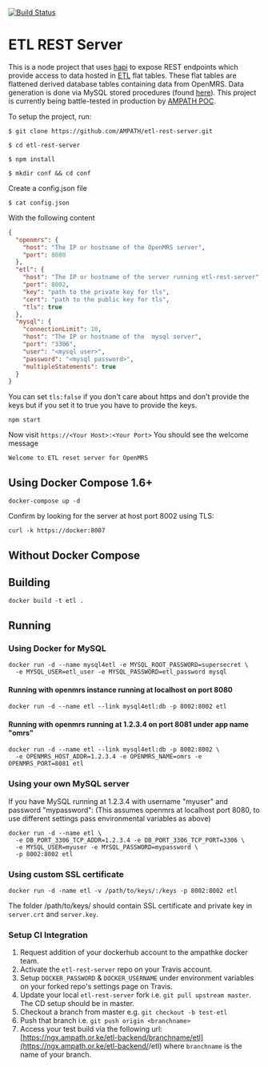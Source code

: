 [![Build Status](https://travis-ci.org/AMPATH/etl-rest-server.svg?branch=master)](https://travis-ci.org/AMPATH/etl-rest-server)

# ETL REST Server

This is a node project that uses [hapi](https://github.com/hapijs/hapi) to expose REST endpoints which provide access to data hosted in [ETL](https://en.wikipedia.org/wiki/Extract,_transform,_load) flat tables. These flat tables are flattened derived database tables containing data from OpenMRS. Data generation is done via MySQL stored procedures (found [here](https://github.com/ampath/etl)). This project is currently being battle-tested in production by [AMPATH POC](https://github.com/AMPATH/ng2-amrs).

To setup the project, run:

`$ git clone https://github.com/AMPATH/etl-rest-server.git`

`$ cd etl-rest-server `

`$ npm install`

`$ mkdir conf && cd conf`

Create a config.json file

`$ cat config.json`

With the following content

```json
{
  "openmrs": {
    "host": "The IP or hostname of the OpenMRS server",
    "port": 8080
  },
  "etl": {
    "host": "The IP or hostname of the server running etl-rest-server",
    "port": 8002,
    "key": "path to the private key for tls",
    "cert": "path to the public key for tls",
    "tls": true
  },
  "mysql": {
    "connectionLimit": 10,
    "host": "The IP or hostname of the  mysql server",
    "port": "3306",
    "user": "<mysql user>",
    "password": "<mysql password>",
    "multipleStatements": true
  }
}
```

You can set `tls:false` if you don't care about https and don't provide the keys but if you set
it to true you have to provide the keys.

`npm start`

Now visit `https://<Your Host>:<Your Port>` You should see the welcome message

`Welcome to ETL reset server for OpenMRS`

## Using Docker Compose 1.6+

    docker-compose up -d

Confirm by looking for the server at host port 8002 using TLS:

    curl -k https://docker:8007

## Without Docker Compose

## Building

    docker build -t etl .

## Running

### Using Docker for MySQL

    docker run -d --name mysql4etl -e MYSQL_ROOT_PASSWORD=supersecret \
      -e MYSQL_USER=etl_user -e MYSQL_PASSWORD=etl_password mysql

#### Running with openmrs instance running at localhost on port 8080

    docker run -d --name etl --link mysql4etl:db -p 8002:8002 etl

#### Running with openmrs running at 1.2.3.4 on port 8081 under app name "omrs"

    docker run -d --name etl --link mysql4etl:db -p 8002:8002 \
      -e OPENMRS_HOST_ADDR=1.2.3.4 -e OPENMRS_NAME=omrs -e OPENMRS_PORT=8081 etl

### Using your own MySQL server

If you have MySQL running at 1.2.3.4 with username "myuser" and password "mypassword":
(This assumes openmrs at localhost port 8080, to use different settings pass
environmental variables as above)

    docker run -d --name etl \
      -e DB_PORT_3306_TCP_ADDR=1.2.3.4 -e DB_PORT_3306_TCP_PORT=3306 \
      -e MYSQL_USER=myuser -e MYSQL_PASSWORD=mypassword \
      -p 8002:8002 etl

### Using custom SSL certificate

    docker run -d -name etl -v /path/to/keys/:/keys -p 8002:8002 etl

The folder /path/to/keys/ should contain SSL certificate and private key in `server.crt`
and `server.key`.

### Setup CI Integration

1. Request addition of your dockerhub account to the ampathke docker team.
2. Activate the `etl-rest-server` repo on your Travis account.
3. Setup `DOCKER_PASSWORD` & `DOCKER_USERNAME` under environment variables on your forked repo's settings page on Travis.
4. Update your local `etl-rest-server` fork i.e. `git pull upstream master`. The CD setup should be in master.
5. Checkout a branch from master e.g. `git checkout -b test-etl`
6. Push that branch i.e. `git push origin <branchname>`
7. Access your test build via the following url: [https://ngx.ampath.or.ke/etl-backend/branchname/etl](https://ngx.ampath.or.ke/etl-backend/<branchname>/etl) where `branchname` is the name of your branch.
